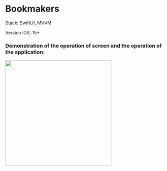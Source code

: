 # Bookmakers

Stack: SwiftUI, MVVM

Version iOS: 15+

### Demonstration of the operation of screen and the operation of the application:
<img width="334" src="https://github.com/gOweRkrd/Bookmakers/assets/110721351/fec443ea-4e3f-48aa-a57d-9344f155b2eb">

